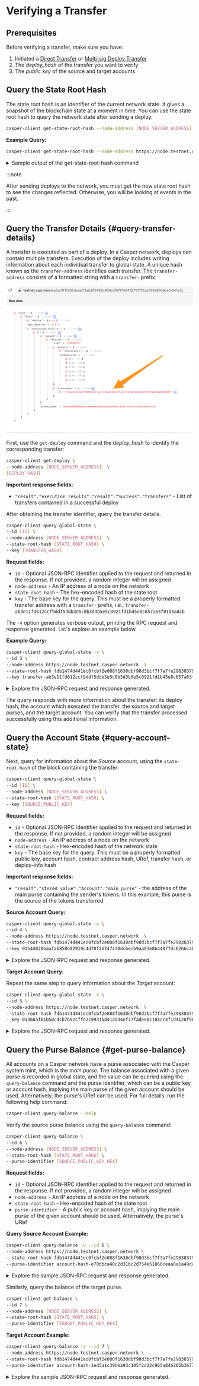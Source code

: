 # Verifying a Transfer

## Prerequisites

Before verifying a transfer, make sure you have:

1. Initiated a [Direct Transfer](./direct-token-transfer.md) or [Multi-sig Deploy Transfer](./multisig-deploy-transfer.md)
2. The *deploy_hash* of the transfer you want to verify
3. The *public key* of the source and target accounts

## Query the State Root Hash

The state root hash is an identifier of the current network state. It gives a snapshot of the blockchain state at a moment in time. You can use the state root hash to query the network state after sending a deploy. 

```bash
casper-client get-state-root-hash --node-address [NODE_SERVER_ADDRESS]
```

**Example Query:**

```bash
casper-client get-state-root-hash --node-address https://node.testnet.casper.network 
```

<details>
<summary>Sample output of the get-state-root-hash command</summary>

```json
{
  "jsonrpc": "2.0",
  "id": 6458079936180872466,
  "result": {
    "api_version": "1.5.3",
    "state_root_hash": "fdb1474d441ec0fcbf2e088f1630dbf98d3bcf7f7a7fe298303797f35b8cb4e1"
  }
}
```
</details>

:::note

After sending deploys to the network, you must get the new state root hash to see the changes reflected. Otherwise, you will be looking at events in the past.

:::

## Query the Transfer Details {#query-transfer-details}

A transfer is executed as part of a deploy. In a Casper network, deploys can contain multiple transfers. Execution of the deploy includes writing information about each individual transfer to global state. A unique hash known as the `transfer-address` identifies each transfer. The `transfer-address` consists of a formatted string with a `transfer-` prefix.

![Transfer hash](./verify-transfer/transfer-hash-example.png)

First, use the `get-deploy` command and the *deploy_hash* to identify the corresponding transfer:

```bash
casper-client get-deploy \
--node-address [NODE_SERVER_ADDRESS]  \
[DEPLOY_HASH]
```

**Important response fields:**

-   `"result"."execution_results"."result"."Success"."transfers"` - List of transfers contained in a successful deploy

After obtaining the transfer identifier, query the transfer details.

```bash
casper-client query-global-state \
--id [ID] \
--node-address [NODE_SERVER_ADDRESS]  \
--state-root-hash [STATE_ROOT_HASH] \
--key [TRANSFER_HASH]
```

**Request fields:**

-   `id` - Optional JSON-RPC identifier applied to the request and returned in the response. If not provided, a random integer will be assigned
-   `node-address` - An IP address of a node on the network
-   `state-root-hash` - The hex-encoded hash of the state root
-   `key` - The base key for the query. This must be a properly formatted transfer address with a `transfer-` prefix, i.e., `transfer-ab3e11fd612ccf9ddf5ddb3e5c0b3d3b5e5c0921fd1b45e8c657a63f01d6adcb`

The `-v` option generates verbose output, printing the RPC request and response generated. Let's explore an example below.

**Example Query:**

```bash
casper-client query-global-state -v \
--id 3 \
--node-address https://node.testnet.casper.network  \
--state-root-hash fdb1474d441ec0fcbf2e088f1630dbf98d3bcf7f7a7fe298303797f35b8cb4e1 \
--key transfer-ab3e11fd612ccf9ddf5ddb3e5c0b3d3b5e5c0921fd1b45e8c657a63f01d6adcb
```

<details>
<summary>Explore the JSON-RPC request and response generated.</summary>

**JSON-RPC Request**:

```json
{
  "jsonrpc": "2.0",
  "method": "query_global_state",
  "params": {
    "state_identifier": {
      "StateRootHash": "fdb1474d441ec0fcbf2e088f1630dbf98d3bcf7f7a7fe298303797f35b8cb4e1"
    },
    "key": "transfer-ab3e11fd612ccf9ddf5ddb3e5c0b3d3b5e5c0921fd1b45e8c657a63f01d6adcb",
    "path": []
  },
  "id": 3
}
```

**JSON-RPC Response**:

```json
{
  "jsonrpc": "2.0",
  "result": {
    "api_version": "1.5.3",
    "block_header": null,
    "stored_value": {
      "Transfer": {
        "deploy_hash": "4eedbb5cf4a571748cf7ae9c2f17777364a01f80f79f3633a0cec32b7e8cf2e3",
        "from": "account-hash-e70dbca48c2d31bc2d754e51860ceaa8a1a49dc627b20320b0ecee1b6d9ce655",
        "to": "account-hash-1ed5a1c39bea93c105f2d22c965a84b205b36734a377d05dbb103b6bfaa595a7",
        "source": "uref-11e6fc5354f61a004df98482376c45964b8b1557e8f2f13fb5f3adab5faa8be1-007",
        "target": "uref-8294864177c2c1ec887a11dae095e487b5256ce6bd2a1f2740d0e4f28bd3251c-004",
        "amount": "5000000000",
        "gas": "0",
        "id": 11102023
      }
    },
    "merkle_proof": "[42526 hex chars]"
  },
  "id": 3
}
```

</details>

The query responds with more information about the transfer: its deploy hash, the account which executed the transfer, the source and target purses, and the target account. You can verify that the transfer processed successfully using this additional information.

## Query the Account State {#query-account-state}

Next, query for information about the _Source_ account, using the `state-root-hash` of the block containing the transfer:

```bash
casper-client query-global-state \
--id [ID] \
--node-address [NODE_SERVER_ADDRESS] \
--state-root-hash [STATE_ROOT_HASH] \
--key [SOURCE_PUBLIC_KEY]
```

**Request fields:**

-   `id` - Optional JSON-RPC identifier applied to the request and returned in the response. If not provided, a random integer will be assigned
-   `node-address` - An IP address of a node on the network
-   `state-root-hash` - Hex-encoded hash of the network state
-   `key` - The base key for the query. This must be a properly formatted public key, account hash, contract address hash, URef, transfer hash, or deploy-info hash

**Important response fields:**

-   `"result"."stored_value"."Account"."main_purse"` - the address of the main purse containing the sender's tokens. In this example, this purse is the source of the tokens transferred

**Source Account Query:**

```bash
casper-client query-global-state -v \
--id 4 \
--node-address https://node.testnet.casper.network  \
--state-root-hash fdb1474d441ec0fcbf2e088f1630dbf98d3bcf7f7a7fe298303797f35b8cb4e1 \
--key 0154d828baafa6858b92919c4d78f26747430dcbecb9aa03e8b44077dc6266cabf
```

<details>
<summary>Explore the JSON-RPC request and response generated.</summary>

**JSON-RPC Request**:

```json
{
  "jsonrpc": "2.0",
  "method": "query_global_state",
  "params": {
    "state_identifier": {
      "StateRootHash": "fdb1474d441ec0fcbf2e088f1630dbf98d3bcf7f7a7fe298303797f35b8cb4e1"
    },
    "key": "account-hash-e70dbca48c2d31bc2d754e51860ceaa8a1a49dc627b20320b0ecee1b6d9ce655",
    "path": []
  },
  "id": 4
}
```

**JSON-RPC Response**:

```json
{
  "jsonrpc": "2.0",
  "result": {
    "api_version": "1.5.3",
    "block_header": null,
    "stored_value": {
      "Account": {
        "account_hash": "account-hash-e70dbca48c2d31bc2d754e51860ceaa8a1a49dc627b20320b0ecee1b6d9ce655",
        "named_keys": [...],
        "main_purse": "uref-11e6fc5354f61a004df98482376c45964b8b1557e8f2f13fb5f3adab5faa8be1-007",
        "associated_keys": [
          {
            "account_hash": "account-hash-e70dbca48c2d31bc2d754e51860ceaa8a1a49dc627b20320b0ecee1b6d9ce655",
            "weight": 1
          }
        ],
        "action_thresholds": {
          "deployment": 1,
          "key_management": 1
        }
      }
    },
    "merkle_proof": "[31406 hex chars]"
  },
  "id": 4
}
```

</details>

**Target Account Query:**

Repeat the same step to query information about the _Target_ account:

```bash
casper-client query-global-state -v \
--id 5 \
--node-address https://node.testnet.casper.network  \
--state-root-hash fdb1474d441ec0fcbf2e088f1630dbf98d3bcf7f7a7fe298303797f35b8cb4e1 \
--key 01360af61b50cdcb7b92cffe2c99315d413d34ef77fadee0c105cc4f1d4120f986
```

<details>
<summary>Explore the JSON-RPC request and response generated.</summary>

**JSON-RPC Request**:

```json
{
  "jsonrpc": "2.0",
  "method": "query_global_state",
  "params": {
    "state_identifier": {
      "StateRootHash": "fdb1474d441ec0fcbf2e088f1630dbf98d3bcf7f7a7fe298303797f35b8cb4e1"
    },
    "key": "account-hash-1ed5a1c39bea93c105f2d22c965a84b205b36734a377d05dbb103b6bfaa595a7",
    "path": []
  },
  "id": 5
}
```

**JSON-RPC Response**:

```json
{
  "jsonrpc": "2.0",
  "result": {
    "api_version": "1.5.3",
    "block_header": null,
    "stored_value": {
      "Account": {
        "account_hash": "account-hash-1ed5a1c39bea93c105f2d22c965a84b205b36734a377d05dbb103b6bfaa595a7",
        "named_keys": [...],
        "main_purse": "uref-8294864177c2c1ec887a11dae095e487b5256ce6bd2a1f2740d0e4f28bd3251c-007",
        "associated_keys": [...],
        "action_thresholds": {
          "deployment": 2,
          "key_management": 3
        }
      }
    },
    "merkle_proof": "[32060 hex chars]"
  },
  "id": 5
}
```

</details>

## Query the Purse Balance {#get-purse-balance}

All accounts on a Casper network have a purse associated with the Casper system mint, which is the _main purse_. The balance associated with a given purse is recorded in global state, and the value can be queried using the `query-balance` command and the purse identifier, which can be a public key or account hash, implying the main purse of the given account should be used. Alternatively, the purse's URef can be used. For full details, run the following help command:

```bash
casper-client query-balance --help
```

Verify the source purse balance using the `query-balance` command:

```bash
casper-client query-balance \
--id 6 \
--node-address [NODE_SERVER_ADDRESS] \
--state-root-hash [STATE_ROOT_HAHS] \
--purse-identifier [SOURCE_PUBLIC_KEY_HEX] 
```

**Request fields:**

-   `id` - Optional JSON-RPC identifier applied to the request and returned in the response. If not provided, a random integer will be assigned
-   `node-address` - An IP address of a node on the network
-   `state-root-hash` - Hex-encoded hash of the state root
-   `purse-identifier` - A public key or account hash, implying the main purse of the given account should be used. Alternatively, the purse's URef

**Query Source Account Example:**

```bash
casper-client query-balance -v --id 6 \
--node-address https://node.testnet.casper.network \
--state-root-hash fdb1474d441ec0fcbf2e088f1630dbf98d3bcf7f7a7fe298303797f35b8cb4e1 \
--purse-identifier account-hash-e70dbca48c2d31bc2d754e51860ceaa8a1a49dc627b20320b0ecee1b6d9ce655
```

<details>
<summary>Explore the sample JSON-RPC request and response generated.</summary>

**JSON-RPC Request**:

```json
{
  "jsonrpc": "2.0",
  "method": "query_balance",
  "params": {
    "state_identifier": {
      "StateRootHash": "fdb1474d441ec0fcbf2e088f1630dbf98d3bcf7f7a7fe298303797f35b8cb4e1"
    },
    "purse_identifier": {
      "main_purse_under_account_hash": "account-hash-e70dbca48c2d31bc2d754e51860ceaa8a1a49dc627b20320b0ecee1b6d9ce655"
    }
  },
  "id": 6
}
```

**JSON-RPC Response**:

```json
{
  "jsonrpc": "2.0",
  "result": {
    "api_version": "1.5.3",
    "balance": "1109111876194"
  },
  "id": 6
}
```

</details>

Similarly, query the balance of the target purse.

```bash    
casper-client get-balance \
--id 7 \
--node-address [NODE_SERVER_ADDRESS] \
--state-root-hash [STATE_ROOT_HAHS] \
--purse-identifier [TARGET_PUBLIC_KEY_HEX] 
```

**Target Account Example:**

```bash
casper-client query-balance -v --id 7 \
--node-address https://node.testnet.casper.network \
--state-root-hash fdb1474d441ec0fcbf2e088f1630dbf98d3bcf7f7a7fe298303797f35b8cb4e1 \
--purse-identifier account-hash-1ed5a1c39bea93c105f2d22c965a84b205b36734a377d05dbb103b6bfaa595a7
```

<details>
<summary>Explore the sample JSON-RPC request and response generated.</summary>

**JSON-RPC Request**:

```json
{
  "jsonrpc": "2.0",
  "method": "query_balance",
  "params": {
    "state_identifier": {
      "StateRootHash": "fdb1474d441ec0fcbf2e088f1630dbf98d3bcf7f7a7fe298303797f35b8cb4e1"
    },
    "purse_identifier": {
      "main_purse_under_account_hash": "account-hash-1ed5a1c39bea93c105f2d22c965a84b205b36734a377d05dbb103b6bfaa595a7"
    }
  },
  "id": 7
}
```

**JSON-RPC Response**:

```json
{
  "jsonrpc": "2.0",
  "result": {
    "api_version": "1.5.3",
    "balance": "46200000000"
  },
  "id": 7
}
```

</details>
